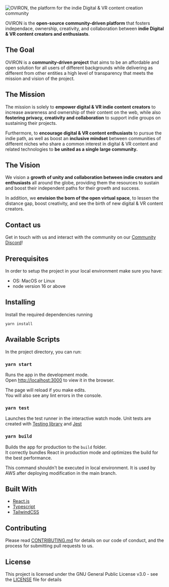 ![OVIRON, the platform for the indie Digital & VR content creation community](https://raw.githubusercontent.com/OvironGroup/Oviron-app/main/docs/OVIRON%20GitHub%20banner%20%E2%80%93%20large.jpg)

OVIRON is the **open-source community-driven platform** that fosters independace, ownership, creativity, and collaboration between **indie Digital & VR content creators and enthusiasts**.

## The Goal
OVIRON is a **community-driven project** that aims to be an affordable and open solution for all users of different backgrounds while delivering as different from other entities a high level of transparency that meets the mission and vision of the project.

## The Mission

The mission is solely to **empower digital & VR indie content creators** to increase awareness and ownership of their content on the web, while also **fostering privacy, creativity and collaboration** to support indie groups on sustaining their projects.

Furthermore, to **encourage digital & VR content enthusiasts** to pursue the indie path, as well as boost an **inclusive mindset** between communities of different niches who share a common interest in digital & VR content and related technologies to **be united as a single large community.**

## The Vision
We vision a **growth of unity and collaboration between indie creators and enthusiasts** all around the globe, providing them the resources to sustain and boost their independent paths for their growth and success.

In addition, we **envision the born of the open virtual space**, to lessen the distance gap, boost creativity, and see the birth of new digital & VR content creators.

## Contact us
Get in touch with us and interact with the community on our [Community Discord](https://discord.gg/Aeaw8BPMDx)!

## Prerequisites

In order to setup the project in your local environment make sure you have:

- OS: MacOS or Linux
- node version 16 or above

## Installing

Install the required dependencies running

```
yarn install
```

## Available Scripts

In the project directory, you can run:

### `yarn start`

Runs the app in the development mode.\
Open [http://localhost:3000](http://localhost:3000) to view it in the browser.

The page will reload if you make edits.\
You will also see any lint errors in the console.

### `yarn test`

Launches the test runner in the interactive watch mode.
Unit tests are created with [Testing library](https://testing-library.com/) and [Jest](https://jestjs.io/)

### `yarn build`

Builds the app for production to the `build` folder.\
It correctly bundles React in production mode and optimizes the build for the best performance.

This command shouldn't be executed in local environment. It is used by AWS after deploying modification in the main branch.

## Built With

* [React.js](https://reactjs.org/)
* [Typescript](https://www.typescriptlang.org/)
* [TailwindCSS](https://tailwindcss.com/)

## Contributing

Please read [CONTRIBUTING.md](CONTRIBUTING.md) for details on our code of conduct, and the process for submitting pull requests to us.

## License

This project is licensed under the GNU General Public License v3.0 - see the [LICENSE](LICENSE) file for details
